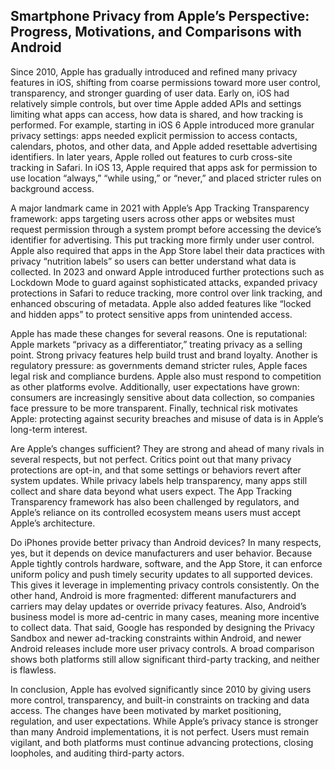 Smartphone Privacy from Apple’s Perspective: Progress, Motivations, and Comparisons with Android
---
Since 2010, Apple has gradually introduced and refined many privacy features in iOS, shifting from coarse permissions toward more user control, transparency, and stronger guarding of user data. Early on, iOS had relatively simple controls, but over time Apple added APIs and settings limiting what apps can access, how data is shared, and how tracking is performed. For example, starting in iOS 6 Apple introduced more granular privacy settings: apps needed explicit permission to access contacts, calendars, photos, and other data, and Apple added resettable advertising identifiers. In later years, Apple rolled out features to curb cross-site tracking in Safari. In iOS 13, Apple required that apps ask for permission to use location “always,” “while using,” or “never,” and placed stricter rules on background access.

A major landmark came in 2021 with Apple’s App Tracking Transparency framework: apps targeting users across other apps or websites must request permission through a system prompt before accessing the device’s identifier for advertising. This put tracking more firmly under user control. Apple also required that apps in the App Store label their data practices with privacy “nutrition labels” so users can better understand what data is collected. In 2023 and onward Apple introduced further protections such as Lockdown Mode to guard against sophisticated attacks, expanded privacy protections in Safari to reduce tracking, more control over link tracking, and enhanced obscuring of metadata. Apple also added features like “locked and hidden apps” to protect sensitive apps from unintended access.

Apple has made these changes for several reasons. One is reputational: Apple markets “privacy as a differentiator,” treating privacy as a selling point. Strong privacy features help build trust and brand loyalty. Another is regulatory pressure: as governments demand stricter rules, Apple faces legal risk and compliance burdens. Apple also must respond to competition as other platforms evolve. Additionally, user expectations have grown: consumers are increasingly sensitive about data collection, so companies face pressure to be more transparent. Finally, technical risk motivates Apple: protecting against security breaches and misuse of data is in Apple’s long-term interest.

Are Apple’s changes sufficient? They are strong and ahead of many rivals in several respects, but not perfect. Critics point out that many privacy protections are opt-in, and that some settings or behaviors revert after system updates. While privacy labels help transparency, many apps still collect and share data beyond what users expect. The App Tracking Transparency framework has also been challenged by regulators, and Apple’s reliance on its controlled ecosystem means users must accept Apple’s architecture.

Do iPhones provide better privacy than Android devices? In many respects, yes, but it depends on device manufacturers and user behavior. Because Apple tightly controls hardware, software, and the App Store, it can enforce uniform policy and push timely security updates to all supported devices. This gives it leverage in implementing privacy controls consistently. On the other hand, Android is more fragmented: different manufacturers and carriers may delay updates or override privacy features. Also, Android’s business model is more ad-centric in many cases, meaning more incentive to collect data. That said, Google has responded by designing the Privacy Sandbox and newer ad-tracking constraints within Android, and newer Android releases include more user privacy controls. A broad comparison shows both platforms still allow significant third-party tracking, and neither is flawless.

In conclusion, Apple has evolved significantly since 2010 by giving users more control, transparency, and built-in constraints on tracking and data access. The changes have been motivated by market positioning, regulation, and user expectations. While Apple’s privacy stance is stronger than many Android implementations, it is not perfect. Users must remain vigilant, and both platforms must continue advancing protections, closing loopholes, and auditing third-party actors.
